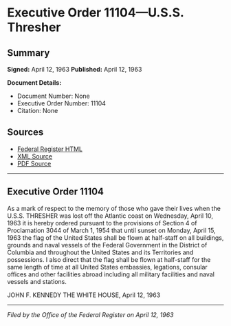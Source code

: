 # Executive Order 11104—U.S.S. Thresher

## Summary

**Signed:** April 12, 1963
**Published:** April 12, 1963

**Document Details:**
- Document Number: None
- Executive Order Number: 11104
- Citation: None

## Sources
- [Federal Register HTML](https://www.presidency.ucsb.edu/documents/executive-order-11104-uss-thresher)
- [XML Source](None)
- [PDF Source](None)

---

## Executive Order 11104

As a mark of respect to the memory of those who gave their lives when the U.S.S. THRESHER was lost off the Atlantic coast on Wednesday, April 10, 1963 it is hereby ordered pursuant to the provisions of Section 4 of Proclamation 3044 of March 1, 1954 that until sunset on Monday, April 15, 1963 the flag of the United States shall be flown at half-staff on all buildings, grounds and naval vessels of the Federal Government in the District of Columbia and throughout the United States and its Territories and possessions. I also direct that the flag shall be flown at half-staff for the same length of time at all United States embassies, legations, consular offices and other facilities abroad including all military facilities and naval vessels and stations.

JOHN F. KENNEDY
THE WHITE HOUSE,
April 12, 1963

---

*Filed by the Office of the Federal Register on April 12, 1963*
